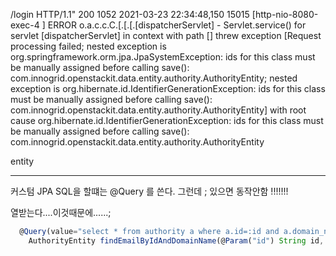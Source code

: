 /login HTTP/1.1" 200 1052
2021-03-23 22:34:48,150 15015 [http-nio-8080-exec-4 ] ERROR o.a.c.c.C.[.[.[.[dispatcherServlet] - Servlet.service() for servlet [dispatcherServlet] in context with path [] threw exception [Request processing failed; nested exception is org.springframework.orm.jpa.JpaSystemException: ids for this class must be manually assigned before calling save(): com.innogrid.openstackit.data.entity.authority.AuthorityEntity; nested exception is org.hibernate.id.IdentifierGenerationException: ids for this class must be manually assigned before calling save(): com.innogrid.openstackit.data.entity.authority.AuthorityEntity] with root cause
org.hibernate.id.IdentifierGenerationException: ids for this class must be manually assigned before calling save(): com.innogrid.openstackit.data.entity.authority.AuthorityEntity

entity



---

커스텀 JPA SQL을 할떄는 @Query 를 쓴다. 그런데 ; 있으면 동작안함 !!!!!!!

열받는다....이것때문에......; 
```javascript
  @Query(value="select * from authority a where a.id=:id and a.domain_name=:domainName",nativeQuery = true)
    AuthorityEntity findEmailByIdAndDomainName(@Param("id") String id, @Param("domainName") String domainName);
```
